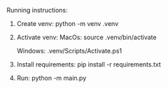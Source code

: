 Running instructions: 


1. Create venv:
    python -m venv .venv

2. Activate venv:
    MacOs: source .venv/bin/activate
   
    Windows: .venv/Scripts/Activate.ps1

3. Install requirements:
    pip install -r requirements.txt

4. Run:
   python -m main.py
